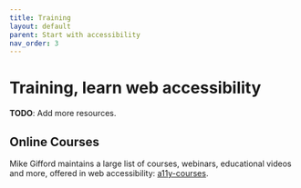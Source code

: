 ```yaml
---
title: Training
layout: default
parent: Start with accessibility
nav_order: 3
---
```


# Training, learn web accessibility

**TODO**: Add more resources.

## Online Courses

Mike Gifford maintains a large list of courses, webinars, educational videos and more, offered in web accessibility: [a11y-courses](https://github.com/mgifford/a11y-courses).

